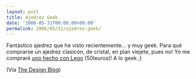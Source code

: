 ```yaml
---
layout: post
title: Ajedrez Geek
date: '2006-05-31T00:00:00+00:00'
permalink: 2006/05/31/ajedrez-geek/
---
```

<a href="http://shop.lego.com/product.asp?p=G678"><img style="float:right; margin:0 0 10px 10px;cursor:pointer; cursor:hand;" src="http://photos1.blogger.com/blogger/6639/1972/320/g678-0000-xx-12-1.jpg" border="0" alt="" /></a>Fantástico ajedrez que he visto recientemente... y muy geek. 
Para qué comprarse un ajedrez clasicón, de cristal, en plan viejete, pues no! Yo me compraré <a href="http://shop.lego.com/product.asp?p=G678">uno hecho con Lego</a> (50leuros)! A lo geek ;)


(Vía <a href="http://www.thedesignblog.org/entry/lego-gives-makeover-to-chess-with-knights-kingdom-chess-set/">The Design Blog</a>)
